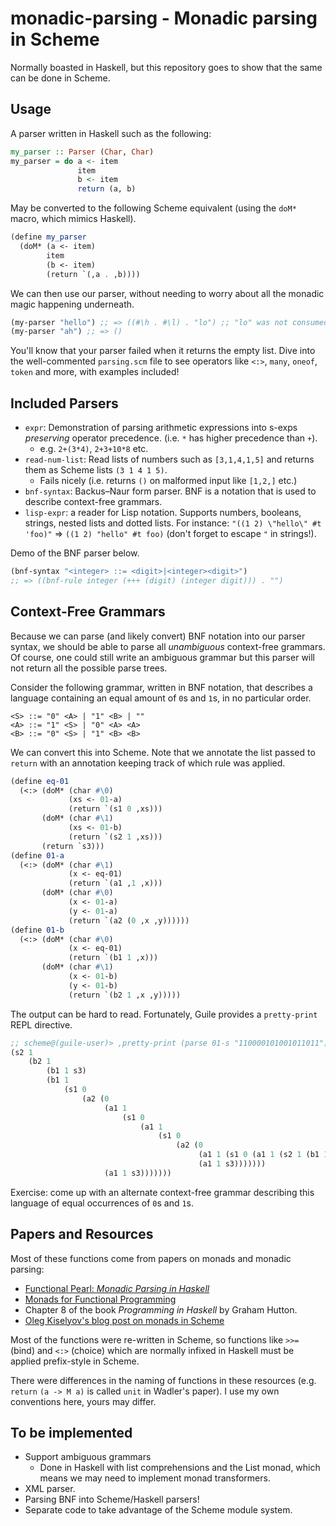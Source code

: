 # monadic-parsing - Monadic parsing in Scheme

Normally boasted in Haskell, but this repository goes to show that the
same can be done in Scheme.

## Usage

A parser written in Haskell such as the following:
```haskell
my_parser :: Parser (Char, Char)
my_parser = do a <- item
               item
               b <- item
               return (a, b)
```

May be converted to the following Scheme equivalent (using the `doM*`
macro, which mimics Haskell).

```scheme
(define my_parser
  (doM* (a <- item)
        item
        (b <- item)
        (return `(,a . ,b))))
```

We can then use our parser, without needing to worry about all the
monadic magic happening underneath.

```scheme
(my-parser "hello") ;; => ((#\h . #\l) . "lo") ;; "lo" was not consumed.
(my-parser "ah") ;; => ()
```

You'll know that your parser failed when it returns the empty list.
Dive into the well-commented `parsing.scm` file to see operators like
`<:>`, `many`, `oneof`, `token` and more, with examples included!

## Included Parsers
- `expr`: Demonstration of parsing arithmetic expressions into s-exps
  _preserving_ operator precedence.  (i.e. `*` has higher precedence
  than `+`).
  - e.g. `2+(3*4)`, `2+3+10*8` etc.
- `read-num-list`: Read lists of numbers such as `[3,1,4,1,5]` and
  returns them as Scheme lists `(3 1 4 1 5)`.
  - Fails nicely (i.e. returns `()` on malformed input like `[1,2,]`
    etc.)
- `bnf-syntax`: Backus–Naur form parser.  BNF is a notation that is
  used to describe context-free grammars.
- `lisp-expr`: a reader for Lisp notation.  Supports numbers,
  booleans, strings, nested lists and dotted lists. For instance:
  `"((1 2) \"hello\" #t 'foo)"` => `((1 2) "hello" #t foo)` (don't
  forget to escape `"` in strings!).
  
Demo of the BNF parser below.
```scheme
(bnf-syntax "<integer> ::= <digit>|<integer><digit>")
;; => ((bnf-rule integer (+++ (digit) (integer digit))) . "")

```
## Context-Free Grammars
Because we can parse (and likely convert) BNF notation into our parser
syntax, we should be able to parse all _unambiguous_ context-free
grammars.  Of course, one could still write an ambiguous grammar but
this parser will not return all the possible parse trees.

Consider the following grammar, written in BNF notation, that
describes a language containing an equal amount of `0`s and `1`s, in
no particular order.
```
<S> ::= "0" <A> | "1" <B> | ""
<A> ::= "1" <S> | "0" <A> <A>
<B> ::= "0" <S> | "1" <B> <B>
```

We can convert this into Scheme.  Note that we annotate the list
passed to `return` with an annotation keeping track of which rule was
applied.

```scheme
(define eq-01
  (<:> (doM* (char #\0)
             (xs <- 01-a)
             (return `(s1 0 ,xs)))
       (doM* (char #\1)
             (xs <- 01-b)
             (return `(s2 1 ,xs)))
       (return `s3)))
(define 01-a
  (<:> (doM* (char #\1)
             (x <- eq-01)
             (return `(a1 ,1 ,x)))
       (doM* (char #\0)
             (x <- 01-a)
             (y <- 01-a)
             (return `(a2 (0 ,x ,y))))))
(define 01-b
  (<:> (doM* (char #\0)
             (x <- eq-01)
             (return `(b1 1 ,x)))
       (doM* (char #\1)
             (x <- 01-b)
             (y <- 01-b)
             (return `(b2 1 ,x ,y)))))
```

The output can be hard to read.  Fortunately, Guile provides a
`pretty-print` REPL directive.

```scheme
;; scheme@(guile-user)> ,pretty-print (parse 01-s "110000101001011011")
(s2 1
    (b2 1
        (b1 1 s3)
        (b1 1
            (s1 0
                (a2 (0
                     (a1 1
                         (s1 0
                             (a1 1
                                 (s1 0
                                     (a2 (0
                                          (a1 1 (s1 0 (a1 1 (s2 1 (b1 1 s3)))))
                                          (a1 1 s3)))))))
                     (a1 1 s3)))))))
```

Exercise: come up with an alternate context-free grammar describing
this language of equal occurrences of `0`s and `1`s.

## Papers and Resources
Most of these functions come from papers on monads and monadic
parsing:
- [Functional Pearl: _Monadic Parsing in Haskell_](http://www.cs.nott.ac.uk/~pszgmh/pearl.pdf)
- [Monads for Functional Programming](http://homepages.inf.ed.ac.uk/wadler/papers/marktoberdorf/baastad.pdf)
- Chapter 8 of the book _Programming in Haskell_ by Graham Hutton.
- [Oleg Kiselyov's blog post on monads in Scheme](http://okmij.org/ftp/Scheme/monad-in-Scheme.html)

Most of the functions were re-written in Scheme, so functions like
`>>=` (bind) and `<:>` (choice) which are normally infixed in Haskell
must be applied prefix-style in Scheme.

There were differences in the naming of functions in these resources
(e.g. `return` `(a -> M a)` is called `unit` in Wadler's paper).  I
use my own conventions here, yours may differ.

## To be implemented
- Support ambiguous grammars
  - Done in Haskell with list comprehensions and the List monad, which
    means we may need to implement monad transformers.
- XML parser.
- Parsing BNF into Scheme/Haskell parsers!
- Separate code to take advantage of the Scheme module system.
